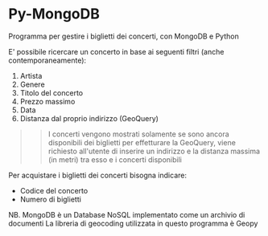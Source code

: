 # Py-MongoDB
Programma per gestire i biglietti dei concerti, con MongoDB e Python

E' possibile ricercare un concerto in base ai seguenti filtri (anche contemporaneamente):
  1. Artista
  2. Genere
  3. Titolo del concerto
  4. Prezzo massimo
  5. Data 
  6. Distanza dal proprio indirizzo (GeoQuery)

>> I concerti vengono mostrati solamente se sono ancora disponibili dei biglietti
>> per effetturare la GeoQuery, viene richiesto all'utente di inserire un indirizzo e la distanza massima (in metri) tra esso e i concerti disponibili


Per acquistare i biglietti dei concerti bisogna indicare:
  - Codice del concerto
  - Numero di biglietti 


NB. 
MongoDB è un Database NoSQL implementato come un archivio di documenti
La libreria di geocoding utilizzata in questo programma è Geopy
